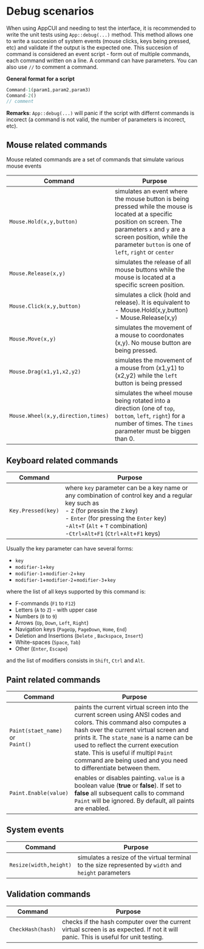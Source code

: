 # Debug scenarios

When using AppCUI and needing to test the interface, it is recommended to write the unit tests using `App::debug(...)` method. This method allows one to write a succesion of system events (mouse clicks, keys being pressed, etc) and validate if the output is the expected one. This succesion of command is considered an event script - form out of multiple commands, each command written on a line. A command can have parameters. You can also use `//` to comment a command.

**General format for a script**
```rs
Command-1(param1,param2,param3)
Command-2()
// comment
```

**Remarks**: `App::debug(...)` will panic if the script with differnt commands is incorect (a command is not valid, the number of parameters is incorect, etc).

     
## Mouse related commands

Mouse related commands are a set of commands that simulate various mouse events

| Command                          | Purpose |
|----------------------------------|---------|
|`Mouse.Hold(x,y,button)`          |simulates an event where the mouse button is being pressed while the mouse is located at a specific position on screen. The parameters `x` and `y` are a screen position, while the parameter `button` is one of `left`, `right` or `center`|
|`Mouse.Release(x,y)`              |simulates the release of all mouse buttons while the mouse is located at a specific screen position.|
|`Mouse.Click(x,y,button)`         |simulates a click (hold and release). It is equivalent to<br> - Mouse.Hold(x,y,button)<br> - Mouse.Release(x,y) |
|`Mouse.Move(x,y)`                 |simulates the movement of a mouse to coordonates (x,y). No mouse button are being pressed.|
|`Mouse.Drag(x1,y1,x2,y2)`         |simulates the movement of a mouse from (x1,y1) to (x2,y2) while the `left` button is being pressed |
|`Mouse.Wheel(x,y,direction,times)`|simulates the wheel mouse being rotated into a direction (one of `top`, `bottom`, `left`, `right`) for a number of times. The `times` parameter must be biggen than 0. |
     
## Keyboard related commands

| Command          | Purpose |
|------------------|---------|
|`Key.Pressed(key)`| where `key` parameter can be a key name or any combination of control key and a regular key such as<br>- `Z` (for pressin the `Z` key)<br>- `Enter` (for pressing the `Enter` key)<br>-`Alt+T` (`Alt` + `T` combination)<br>-`Ctrl+Alt+F1` (`Ctrl`+`Alt`+`F1` keys)|

Usually the key parameter can have several forms:
* `key`
* `modifier-1`+`key`
* `modifier-1`+`modifier-2`+`key`
* `modifier-1`+`modifier-2`+`modifier-3`+`key`

where the list of all keys supported by this command is:
* F-commands (`F1` to `F12`)
* Letters (`A` to `Z`) - with upper case
* Numbers (`0` to `9`)
* Arrows (`Up`, `Down`, `Left`, `Right`)
* Navigation keys (`PageUp`, `PageDown`, `Home`, `End`)
* Deletion and Insertions (`Delete` , `Backspace`, `Insert`)
* White-spaces (`Space`, `Tab`)
* Other (`Enter`, `Escape`)

and the list of modifiers consists in `Shift`, `Ctrl` and `Alt`.
     
## Paint related commands

| Command                              | Purpose |
|--------------------------------------|---------|     
|`Paint(staet_name)`<br>or<br>`Paint()`| paints the current virtual screen into the current screen using ANSI codes and colors. This command also computes a hash over the current virtual screen and prints it. The `state_name` is a name can be used to reflect the current execution state. This is useful if multipl `Paint` command are being used and you need to differentiate between them.  |
|`Paint.Enable(value)`                 | enables or disables painting. `value` is a boolean value (**true** or **false**). If set to **false** all subsequent calls to command `Paint` will be ignored. By default, all paints are enabled. |

## System events

| Command                | Purpose |
|------------------------|---------|  
| `Resize(width,height)` | simulates a resize of the virtual terminal to the size represented by `width` and `height` parameters |
     
## Validation commands
| Command            | Purpose |
|--------------------|---------|  
| `CheckHash(hash)`  | checks if the hash computer over the current virtual screen is as expected. If not it will panic. This is useful for unit testing. |